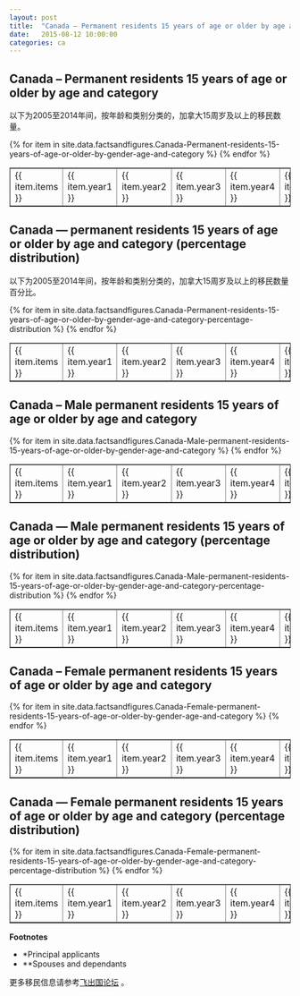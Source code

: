 ```yaml
---
layout: post
title:  "Canada – Permanent residents 15 years of age or older by age and category"
date:   2015-08-12 10:00:00
categories: ca
---
```


## Canada – Permanent residents 15 years of age or older by age and category

以下为2005至2014年间，按年龄和类别分类的，加拿大15周岁及以上的移民数量。

<table border = "1" cellpadding="1" cellspacing="0">
{% for item in site.data.factsandfigures.Canada-Permanent-residents-15-years-of-age-or-older-by-gender-age-and-category %}
<tr>
<td> {{ item.items }} </td>
<td> {{ item.year1 }} </td>
<td> {{ item.year2 }} </td>
<td> {{ item.year3 }} </td>
<td> {{ item.year4 }} </td>
<td> {{ item.year5 }} </td>
<td> {{ item.year6 }} </td>
<td> {{ item.year7 }} </td>
<td> {{ item.year8 }} </td>
<td> {{ item.year9 }} </td>
<td> {{ item.year10 }} </td>
</tr>
{% endfor %}
</table> 

##  Canada — permanent residents 15 years of age or older by age and category (percentage distribution)

以下为2005至2014年间，按年龄和类别分类的，加拿大15周岁及以上的移民数量百分比。

<table border = "1" cellpadding="1" cellspacing="0">
{% for item in site.data.factsandfigures.Canada-Permanent-residents-15-years-of-age-or-older-by-gender-age-and-category-percentage-distribution %}
<tr>
<td> {{ item.items }} </td>
<td> {{ item.year1 }} </td>
<td> {{ item.year2 }} </td>
<td> {{ item.year3 }} </td>
<td> {{ item.year4 }} </td>
<td> {{ item.year5 }} </td>
<td> {{ item.year6 }} </td>
<td> {{ item.year7 }} </td>
<td> {{ item.year8 }} </td>
<td> {{ item.year9 }} </td>
<td> {{ item.year10 }} </td>
</tr>
{% endfor %}
</table> 

##  Canada – Male permanent residents 15 years of age or older by age and category

<table border = "1" cellpadding="1" cellspacing="0">
{% for item in site.data.factsandfigures.Canada-Male-permanent-residents-15-years-of-age-or-older-by-gender-age-and-category %}
<tr>
<td> {{ item.items }} </td>
<td> {{ item.year1 }} </td>
<td> {{ item.year2 }} </td>
<td> {{ item.year3 }} </td>
<td> {{ item.year4 }} </td>
<td> {{ item.year5 }} </td>
<td> {{ item.year6 }} </td>
<td> {{ item.year7 }} </td>
<td> {{ item.year8 }} </td>
<td> {{ item.year9 }} </td>
<td> {{ item.year10 }} </td>
</tr>
{% endfor %}
</table> 

##  Canada — Male permanent residents 15 years of age or older by age and category (percentage distribution)

<table border = "1" cellpadding="1" cellspacing="0">
{% for item in site.data.factsandfigures.Canada-Male-permanent-residents-15-years-of-age-or-older-by-gender-age-and-category-percentage-distribution %}
<tr>
<td> {{ item.items }} </td>
<td> {{ item.year1 }} </td>
<td> {{ item.year2 }} </td>
<td> {{ item.year3 }} </td>
<td> {{ item.year4 }} </td>
<td> {{ item.year5 }} </td>
<td> {{ item.year6 }} </td>
<td> {{ item.year7 }} </td>
<td> {{ item.year8 }} </td>
<td> {{ item.year9 }} </td>
<td> {{ item.year10 }} </td>
</tr>
{% endfor %}
</table> 

##  Canada – Female permanent residents 15 years of age or older by age and category

<table border = "1" cellpadding="1" cellspacing="0">
{% for item in site.data.factsandfigures.Canada-Female-permanent-residents-15-years-of-age-or-older-by-gender-age-and-category %}
<tr>
<td> {{ item.items }} </td>
<td> {{ item.year1 }} </td>
<td> {{ item.year2 }} </td>
<td> {{ item.year3 }} </td>
<td> {{ item.year4 }} </td>
<td> {{ item.year5 }} </td>
<td> {{ item.year6 }} </td>
<td> {{ item.year7 }} </td>
<td> {{ item.year8 }} </td>
<td> {{ item.year9 }} </td>
<td> {{ item.year10 }} </td>
</tr>
{% endfor %}
</table> 

##  Canada — Female permanent residents 15 years of age or older by age and category (percentage distribution)

<table border = "1" cellpadding="1" cellspacing="0">
{% for item in site.data.factsandfigures.Canada-Female-permanent-residents-15-years-of-age-or-older-by-gender-age-and-category-percentage-distribution %}
<tr>
<td> {{ item.items }} </td>
<td> {{ item.year1 }} </td>
<td> {{ item.year2 }} </td>
<td> {{ item.year3 }} </td>
<td> {{ item.year4 }} </td>
<td> {{ item.year5 }} </td>
<td> {{ item.year6 }} </td>
<td> {{ item.year7 }} </td>
<td> {{ item.year8 }} </td>
<td> {{ item.year9 }} </td>
<td> {{ item.year10 }} </td>
</tr>
{% endfor %}
</table> 


**Footnotes**

- *Principal applicants
- **Spouses and dependants


更多移民信息请参考<a href="http://bbs.fcgvisa.com" target="blank">飞出国论坛</a> 。